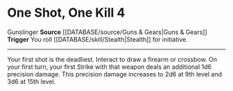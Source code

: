 ﻿---
actions: '[free-action]'
id: '915'
name: One Shot, One Kill
rarity: Common
source: '[[DATABASE/source/Guns & Gears|Guns & Gears]]'
trait:
- '[[DATABASE/trait/Gunslinger|Gunslinger]]'
trigger: You roll [[DATABASE/skill/Stealth|Stealth]] for initiative.
type: Action

---
# One Shot, One Kill <span class="action-icon">4</span>

<span class="item-trait">Gunslinger</span>
**Source** [[DATABASE/source/Guns & Gears|Guns & Gears]]
**Trigger** You roll [[DATABASE/skill/Stealth|Stealth]] for initiative.

---
Your first shot is the deadliest. Interact to draw a firearm or crossbow. On your first turn, your first Strike with that weapon deals an additional 1d6 precision damage. This precision damage increases to 2d6 at 9th level and 3d6 at 15th level.